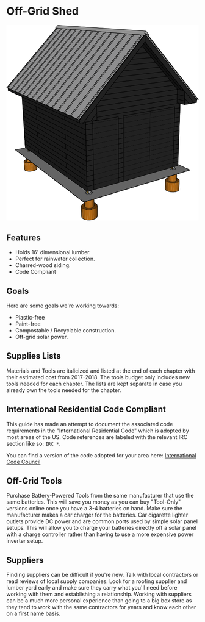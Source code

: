 # Off-Grid Shed

![Finished Shed](05%20Wall%20Exterior/images/E04.svg)


## Features

* Holds 16' dimensional lumber.
* Perfect for rainwater collection.
* Charred-wood siding.
* Code Compliant

## Goals

Here are some goals we're working towards:

* Plastic-free
* Paint-free
* Compostable / Recyclable construction.
* Off-grid solar power.

## Supplies Lists

Materials and Tools are italicized and listed  at the end of each chapter with their estimated cost from 2017-2018. The tools budget only includes new tools needed for each chapter. The lists are kept separate in case you already own the tools needed for the chapter.

## International Residential Code Compliant

This guide has made an attempt to document the associated code requirements in the "International Residential Code" which is adopted by most areas of the US. Code references are labeled with the relevant IRC section like so: `IRC *`.

You can find a version of the code adopted for your area here:
[International Code Council](https://codes.iccsafe.org/public/)

## Off-Grid Tools

Purchase Battery-Powered Tools from the same manufacturer that use the same batteries. This will save you money as you can buy "Tool-Only" versions online once you have a 3-4 batteries on hand. Make sure the manufacturer makes a car charger for the batteries. Car cigarette lighter outlets provide DC power and are common ports used by simple solar panel setups. This will allow you to charge your batteries directly off a solar panel with a charge controller rather than having to use a more expensive power inverter setup.

## Suppliers

Finding suppliers can be difficult if you're new. Talk with local contractors or read reviews of local supply companies. Look for a roofing supplier and lumber yard early and make sure they carry what you'll need before working with them and establishing a relationship. Working with suppliers can be a much more personal experience than going to a big box store as they tend to work with the same contractors for years and know each other on a first name basis.
